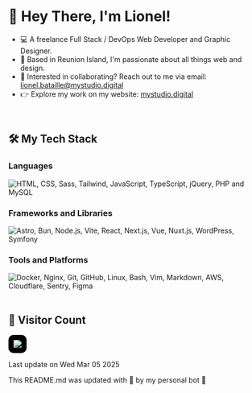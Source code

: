 
# 🤙  Hey There, I'm Lionel!

- 💻 A freelance Full Stack / DevOps Web Developer and Graphic Designer.
- 🌴 Based in Reunion Island, I'm passionate about all things web and design.
- 📩 Interested in collaborating? Reach out to me via email: lionel.bataille@mystudio.digital
- 👉 Explore my work on my website: [mystudio.digital](https://mystudio.digital/)
<br>

## 🛠️  My Tech Stack
### Languages
<div>
	<img src="https://skillicons.dev/icons?i=html,css,sass,tailwind,js,ts,jquery,php,mysql" alt="HTML, CSS, Sass, Tailwind, JavaScript, TypeScript, jQuery, PHP and MySQL" title="HTML, CSS, Sass, Tailwind, JavaScript, TypeScript, jQuery, PHP, MySQL">
</div>

### Frameworks and Libraries
<div>
	<img src="https://skillicons.dev/icons?i=astro,bun,nodejs,vite,react,nextjs,vue,nuxtjs,wordpress,symfony" alt="Astro, Bun, Node.js, Vite, React, Next.js, Vue, Nuxt.js, WordPress, Symfony" title="Astro, Bun, Node.js, Vite, React, Next.js, Vue, Nuxt.js, WordPress, Symfony">
</div>

### Tools and Platforms
<div>
	<img src="https://skillicons.dev/icons?i=docker,nginx,git,github,linux,bash,vim,md,aws,cloudflare,sentry,figma" alt="Docker, Nginx, Git, GitHub, Linux, Bash, Vim, Markdown, AWS, Cloudflare, Sentry, Figma" title="Docker, Nginx, Git, GitHub, Linux, Bash, Vim, Markdown, AWS, Cloudflare, Sentry, Figma">
</div>
<br>

## 👀  Visitor Count

<img style="background-color: #000; padding: 10px; border-radius: 10px" src="https://profile-counter.glitch.me/Popwers/count.svg" />

Last update on Wed Mar 05 2025

This README.md was updated with 💙 by my personal bot 🚀

